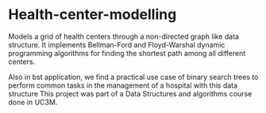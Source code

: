 # Health-center-modelling
Models a grid of health centers through a non-directed graph like data structure. It implements Bellman-Ford and Floyd-Warshal dynamic programming algorithms for finding the shortest path among all different centers.

Also in bst application, we find a practical use case of binary search trees to perform common tasks in the management of a hospital with this data structure
This project was part of a Data Structures and algorithms course done in UC3M.
